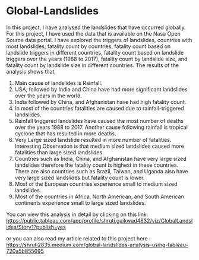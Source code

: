 # Global-Landslides
In this project, I have analysed the landslides that have occurred globally. For this project, I have used the data that is available on the Nasa Open Source data portal. I have explored the triggers of landslides, countries with most landslides, fatality count by countries, fatality count based on landslide triggers in different countries, fatality count based on landslide triggers over the years (1988 to 2017), fatality count by landslide size, and fatality count by landslide size in different countries. 
The results of the analysis shows that, 
1) Main cause of landslides is Rainfall.
2) USA, followed by India and China have had more significant landslides over the years in the world.
3) India followed by China, and Afghanistan have had high fatality count.  
4) In most of the countries fatalities are caused due to rainfall-triggered landslides.
5) Rainfall triggered landslides have caused the most number of deaths over the years 1988 to 2017. Another cause following rainfall is tropical cyclone that has resulted in more deaths.
6) Very Large sized landslide resulted in more number of fatalities. Interesting Observation is that medium sized landslides caused more fatalities than large sized landslides. 
7) Countries such as India, China, and Afghanistan have very large sized landslides therefore the fatality count is highest in these countries. There are also countries such as Brazil, Taiwan, and Uganda also have very large sized landslides but fatality count is lower. 
8) Most of the European countries experience small to medium sized landslides. 
9) Most of the countries in Africa, North American, and South American continents experience small to large sized landslides.

You can view this analysis in detail by clicking on this link: https://public.tableau.com/app/profile/shruti.gaikwad4832/viz/GlobalLandslides/Story1?publish=yes

or you can also read my article related to this project here : 
https://shruti2835.medium.com/global-landslides-analysis-using-tableau-720a5b855695
